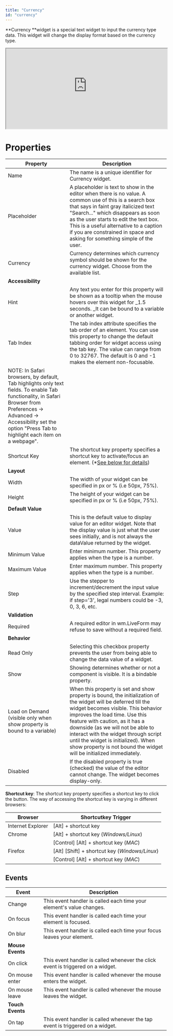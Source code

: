 ```yaml
---
title: "Currency"
id: "currency"
---
```


**Currency **widget is a special text widget to input the currency type data. This widget will change the display format based on the currency type.

<iframe width="100%" height="250" style="background-color: snow;" allowtransparency="true" src="https://apps.wavemakeronline.com/documentation_snippets/#/Currency">Currency</iframe>

# Properties

| **Property** | **Description** |
| --- | --- |
| Name | The name is a unique identifier for Currency widget. |
| Placeholder | A placeholder is text to show in the editor when there is no value. A common use of this is a search box that says in faint gray italicized text "Search..." which disappears as soon as the user starts to edit the text box. This is a useful alternative to a caption if you are constrained in space and asking for something simple of the user. |
| Currency | Currency determines which currency symbol should be shown for the currency widget. Choose from the available list. |
| **Accessibility** |
| Hint | Any text you enter for this property will be shown as a tooltip when the mouse hovers over this widget for _1.5 seconds. _It can be bound to a variable or another widget. |
| Tab Index | The tab index attribute specifies the tab order of an element. You can use this property to change the default tabbing order for widget access using the tab key. The value can range from 0 to 32767. The default is 0 and -1 makes the element non-focusable.
NOTE: In Safari browsers, by default, Tab highlights only text fields. To enable Tab functionality, in Safari Browser from Preferences -> Advanced -> Accessibility set the option "Press Tab to highlight each item on a webpage". |
| Shortcut Key | The shortcut key property specifies a shortcut key to activate/focus an element. (*[See below for details](#shortcut)) |
| **Layout** |
| Width | The width of your widget can be specified in px or % (i.e 50px, 75%). |
| Height | The height of your widget can be specified in px or % (i.e 50px, 75%). |
| **Default Value** |
| Value | This is the default value to display value for an editor widget. Note that the display value is just what the user sees initially, and is not always the dataValue returned by the widget. |
| Minimum Value | Enter minimum number. This property applies when the type is a number. |
| Maximum Value | Enter maximum number. This property applies when the type is a number. |
| Step | Use the stepper to increment/decrement the input value by the specified step interval. Example: if step='3', legal numbers could be -3, 0, 3, 6, etc. |
| **Validation** |
| Required | A required editor in wm.LiveForm may refuse to save without a required field. |
| **Behavior** |
| Read Only | Selecting this checkbox property prevents the user from being able to change the data value of a widget. |
| Show | Showing determines whether or not a component is visible. It is a bindable property. |
| Load on Demand (visible only when show property is bound to a variable) | When this property is set and show property is bound, the initialization of the widget will be deferred till the widget becomes visible. This behavior improves the load time. Use this feature with caution, as it has a downside (as we will not be able to interact with the widget through script until the widget is initialized). When show property is not bound the widget will be initialized immediately. |
| Disabled | If the disabled property is true (checked) the value of the editor cannot change. The widget becomes display-only. |

**Shortcut key**: The shortcut key property specifies a shortcut key to click the button. The way of accessing the shortcut key is varying in different browsers:

| Browser | Shortcutkey Trigger |
| --- | --- |
| Internet Explorer | [Alt] + shortcut key |
| Chrome | [Alt] + shortcut key (_Windows/Linux_) |
|  | [Control] [Alt] + shortcut key (_MAC_) |
| Firefox | [Alt] [Shift] + shortcut key (_Windows/Linux_) |
|  | [Control] [Alt] + shortcut key (_MAC_) |

## Events

| **Event** | **Description** |
| --- | --- |
| Change | This event handler is called each time your element's value changes. |
| On focus | This event handler is called each time your element is focused. |
| On blur | This event handler is called each time your focus leaves your element. |
| **Mouse Events** |
| On click | This event handler is called whenever the click event is triggered on a widget. |
| On mouse enter | This event handler is called whenever the mouse enters the widget. |
| On mouse leave | This event handler is called whenever the mouse leaves the widget. |
| **Touch Events** |
| On tap | This event handler is called whenever the tap event is triggered on a widget. |

